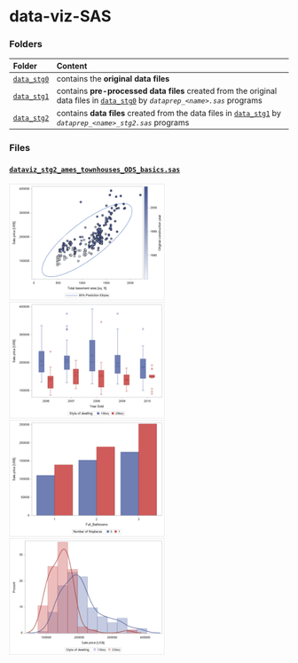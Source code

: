 # data-viz-SAS

### Folders

<table>

<thead>
<tr>
<th align="left">Folder</th>
<th align="left">Content</th>
</tr>
</thead>

<tbody>


<!-- data_stg0 -->
<tr>

<td align="left">
<code><a target="_blank" rel="noopener noreferrer" href='https://github.com/j-honnacker/data-viz-SAS/tree/master/data_stg0'>data_stg0</a></code>
</td>

<td align="left">
contains the <strong>original data files</strong>
</td>
</tr>


<!-- data_stg1 -->
<tr>

<td align="left">
<code><a target="_blank" rel="noopener noreferrer" href='https://github.com/j-honnacker/data-viz-SAS/tree/master/data_stg1'>data_stg1</a></code>
</td>

<td align="left">
contains <strong>pre-processed data files</strong> created from the original data files in <code><a target="_blank" rel="noopener noreferrer" href='https://github.com/j-honnacker/data-viz-SAS/tree/master/data_stg0'>data_stg0</a></code> by <code><em>dataprep_&ltname&gt.sas</em></code> programs
</td>
</tr>


<!-- data_stg2 -->
<tr>

<td align="left">
<code><a target="_blank" rel="noopener noreferrer" href='https://github.com/j-honnacker/data-viz-SAS/tree/master/data_stg2'>data_stg2</a></code>
</td>

<td align="left">
contains <strong>data files</strong> created from the data files in <code><a target="_blank" rel="noopener noreferrer" href='https://github.com/j-honnacker/data-viz-SAS/tree/master/data_stg1'>data_stg1</a></code> by <code><em>dataprep_&ltname&gt_stg2.sas</em></code> programs
</td>
</tr>


</tbody>

</table>

### Files

#### <a target="_blank" rel="noopener noreferrer" href='https://github.com/j-honnacker/data-viz-SAS/tree/master/dataviz_stg2_ames_townhouses_ODS_basics.sas'>`dataviz_stg2_ames_townhouses_ODS_basics.sas`</a>

<img src="https://github.com/j-honnacker/data-viz-SAS/blob/README/viz_stg2_ames_townhouses_ODS_basics_scatter.png" alt="Scatter Plot with Prediction Ellipse" width="280"/><img src="https://github.com/j-honnacker/data-viz-SAS/blob/README/viz_stg2_ames_townhouses_ODS_basics_box.png" alt="Box Plots, grouped" width="280"/><img src="https://github.com/j-honnacker/data-viz-SAS/blob/README/viz_stg2_ames_townhouses_ODS_basics_bar.png" alt="Bar Plot, grouped" width="280"/><img src="https://github.com/j-honnacker/data-viz-SAS/blob/README/viz_stg2_ames_townhouses_ODS_basics_histogram.png" alt="Histograms, overlayed" width="280"/>
